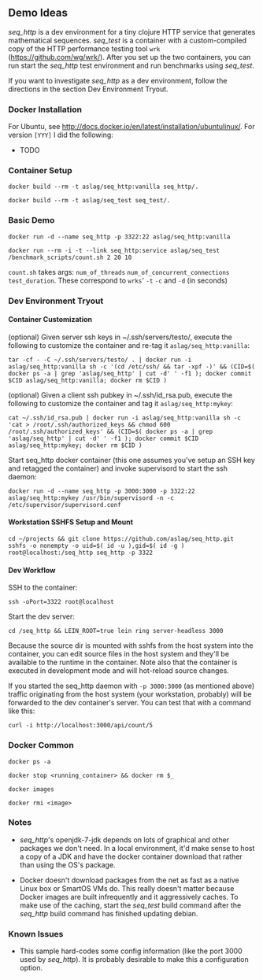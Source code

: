 ## Demo Ideas

*seq_http* is a dev environment for a tiny clojure HTTP service that generates mathematical sequences. *seq_test* is a container with a custom-compiled copy of the HTTP performance testing tool `wrk` (https://github.com/wg/wrk/). After you set up the two containers, you can run start the *seq_http* test environment and run benchmarks using *seq_test*.

If you want to investigate *seq_http* as a dev environment, follow the directions in the section Dev Environment Tryout.

### Docker Installation

For Ubuntu, see http://docs.docker.io/en/latest/installation/ubuntulinux/. For version `[YYY]` I did the following:

* TODO

### Container Setup

    docker build --rm -t aslag/seq_http:vanilla seq_http/.

    docker build --rm -t aslag/seq_test seq_test/.

### Basic Demo

    docker run -d --name seq_http -p 3322:22 aslag/seq_http:vanilla

    docker run --rm -i -t --link seq_http:service aslag/seq_test /benchmark_scripts/count.sh 2 20 10

`count.sh` takes args: `num_of_threads` `num_of_concurrent_connections` `test_duration`. These correspond to `wrks`' `-t` `-c` and `-d` (in seconds)

### Dev Environment Tryout

#### Container Customization


(optional) Given server ssh keys in ~/.ssh/servers/testo/, execute the following to customize the container and re-tag it `aslag/seq_http:vanilla`:

    tar -cf - -C ~/.ssh/servers/testo/ . | docker run -i aslag/seq_http:vanilla sh -c '(cd /etc/ssh/ && tar -xpf -)' && (CID=$( docker ps -a | grep 'aslag/seq_http' | cut -d' ' -f1 ); docker commit $CID aslag/seq_http:vanilla; docker rm $CID )

(optional) Given a client ssh pubkey in ~/.ssh/id_rsa.pub, execute the following to customize the container and tag it `aslag/seq_http:mykey`:

    cat ~/.ssh/id_rsa.pub | docker run -i aslag/seq_http:vanilla sh -c 'cat > /root/.ssh/authorized_keys && chmod 600 /root/.ssh/authorized_keys' && (CID=$( docker ps -a | grep 'aslag/seq_http' | cut -d' ' -f1 ); docker commit $CID aslag/seq_http:mykey; docker rm $CID )

Start seq_http docker container (this one assumes you've setup an SSH key and retagged the container) and invoke supervisord to start the ssh daemon:

    docker run -d --name seq_http -p 3000:3000 -p 3322:22 aslag/seq_http:mykey /usr/bin/supervisord -n -c /etc/supervisor/supervisord.conf

#### Workstation SSHFS Setup and Mount

    cd ~/projects && git clone https://github.com/aslag/seq_http.git
    sshfs -o nonempty -o uid=$( id -u ),gid=$( id -g ) root@localhost:/seq_http seq_http -p 3322

#### Dev Workflow

SSH to the container:

    ssh -oPort=3322 root@localhost

Start the dev server:

    cd /seq_http && LEIN_ROOT=true lein ring server-headless 3000

Because the source dir is mounted with sshfs from the host system into the container, you can edit source files in the host system and they'll be available to the runtime in the container. Note also that the container is executed in development mode and will hot-reload source changes.

If you started the seq_http daemon with `-p 3000:3000` (as mentioned above) traffic originating from the host system (your workstation, probably) will be forwarded to the dev container's server. You can test that with a command like this:

    curl -i http://localhost:3000/api/count/5

### Docker Common

    docker ps -a

    docker stop <running_container> && docker rm $_

    docker images

    docker rmi <image>

### Notes
* *seq_http*'s openjdk-7-jdk depends on lots of graphical and other packages we don't need. In a local environment, it'd make sense to host a copy of a JDK and have the docker container download that rather than using the OS's package.

* Docker doesn't download packages from the net as fast as a native Linux box or SmartOS VMs do. This really doesn't matter because Docker images are built infrequently and it aggressively caches. To make use of the caching, start the *seq_test* build command after the *seq_http* build command has finished updating debian.

### Known Issues
* This sample hard-codes some config information (like the port 3000 used by *seq_http*). It is probably desirable to make this a configuration option.
